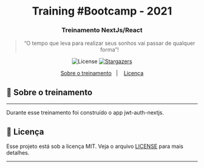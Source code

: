 <h1 align="center">
  Training #Bootcamp - 2021
</h1>

<h3 align="center">
  Treinamento NextJs/React
</h3>

<blockquote align="center">“O tempo que leva para realizar seus sonhos vai passar de qualquer forma”!</blockquote>

<p align="center">
  <img alt="License" src="https://img.shields.io/badge/license-MIT-%2304D361" />

  <a href="https://github.com/alanfagner/training-jwt-auth-nextjs/stargazers">
    <img alt="Stargazers" src="https://img.shields.io/github/stars/rocketseat/bootcamp-gostack-desafio-10?style=social" />
  </a>
</p>

<p align="center">
  <a href="#rocket-sobre-o-desafio">Sobre o treinamento</a>&nbsp;&nbsp;&nbsp;|&nbsp;&nbsp;&nbsp;
  <a href="#memo-licença">Licença</a>
</p>

## 🚀 Sobre o treinamento
----
Durante esse treinamento foi construído o app jwt-auth-nextjs.

## 📝 Licença

Esse projeto está sob a licença MIT. Veja o arquivo [LICENSE](LICENSE.md) para mais detalhes.

---